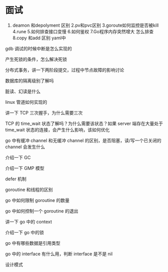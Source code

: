 # 面试

1. deamon 和depolyment 区别
2.pv和pvc区别
3.goroute如何监控是否被kill
4.rune
5.如何排查接口变慢
6.如何鉴权
7.Go程序内存突然增大 怎么排查
8.copy 和add 区别 yaml中

gdb 调试的时候中断是怎么实现的 

产生死锁的条件，怎么解决死锁

分布式事务，讲一下两阶段提交，过程中节点故障的影响讨论 

数据库的隔离级别了解吗 

脏读、幻读是什么 

linux 管道如何实现的 

讲一下 TCP 三次握手，为什么需要三次

TCP 的 time_wait 状态了解吗？为什么需要该状态？如果 server 端存在大量处于 time_wait 状态的连接，会产生什么影响，该如何优化

go 中有缓冲 channel 和无缓冲 channel 的区别，是否阻塞，读/写一个已关闭的 channel 会发生什么

介绍一下 GC   

介绍一下 GMP 模型   

defer  机制  

goroutine 和线程的区别  

go 中如何限制 goroutine 的数量  

go 中如何控制一个 goroutine  的退出  

讲一下 go 中的 context 

介绍一下 go 中的锁 

go 中有哪些数据是引用类型 

go 中的 interface 有什么用，判断 interface 是不是 nil 

设计模式